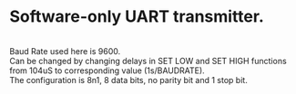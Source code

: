 <h1>Software-only UART transmitter.</h1>
</br>
Baud Rate used here is 9600. </br>
Can be changed by changing delays in SET LOW and SET HIGH functions from 104uS to corresponding value (1s/BAUDRATE).</br>
The configuration is 8n1, 8 data bits, no parity bit and 1 stop bit.
